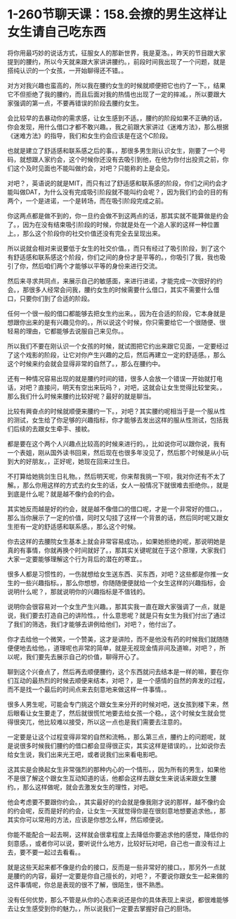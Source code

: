# 1-260节聊天课：158.会撩的男生这样让女生请自己吃东西

将你用最巧妙的说话方式，征服女人的那新世界，我是夏洛。，昨天的节目跟大家提到的腰约，所以今天就来跟大家讲讲腰约。，前段时间我出现了一个问题，就是搭纯认识的一个女孩，一开始聊得还不错。。

对方对我兴趣也蛮高的，所以我在腰约女生的时候就顺便把它也约了一下。，结果它不但拒绝了我的腰约，而且后面对我的热情也出现了一定的摔减。，所以要跟大家强调的第一点，不要再错误的阶段去腰约女生。

会比较早的去暴动你的需求感，让女生感到不适。，腰约的阶段如果不正确的话，你会发现，用什么借口才都不敢兴趣。，我之前跟大家讲过《迷难方法》，那么根据《迷难方法》的指导，我们和女生约会应该是在这个C阶段。

也就是建立了舒适感和联系感之后的事。，那很多男生刚认识女生，刚要了一个号码，就想跟人家约会，这个时候你还没有去吸引到他，在他为你付出投资之前，你们这个及时见面也不能叫做约会，对吧？只能称的上是会见。

对吧？，英语说的就是MIT，而只有过了舒适感和联系感的阶段，你们之间约会才能叫做DAT，为什么没有完成吸引阶段就不能叫约会呢？，因为我们约会的目的有两个，一个是进诺，一个是转场，而在吸引阶段完成之前。

你这两点都是做不到的，你一旦约会做不到这两点的话，那其实就不能算做是约会了。，因为在没有结束吸引阶段的时候，你就是处在一个追人家的这样一种位置上。，那么这个阶段你的社交价值还没有完全去呈现出来。

所以说就会相对来说要低于女生的社交价值。，而只有经过了吸引阶段，到了这个有舒适感和联系感这个阶段，你们之间的身份才是平等的。，你吸引了我，我也吸引了你，然后咱们两个才能够以平等的身份来进行交流。

然后来寻求共同点，来展示自己的敏感面，来进行进诺，才能完成一次很好的约会。，那很多人经常会问我，腰约女生的时候需要什么借口，其实不需要什么借口，只要你们到了合适的阶段。

任何一个很一般的借口都能够去把女生约出来。，因为在合适的阶段，它本身就是想跟你出来的是有兴趣见你的。，所以说这个时候，你只需要给它一个很随便、很轻易的理由，它都能够去说服自己来见你。。

所以我们不要在刚认识一个女孩的时候，就试图把它约出来跟它见面，一定要经过了这个戏影的阶段，让它对你产生兴趣的之后，然后再建立一定的舒适感。，那么这个时候来约会就会显得非常的自然了。，那么在腰约中。

还有一种情况容易出现的就是腰约时间的错，很多人会放一个错误一开始就打电话，对吧？直接问，明天有空出来玩吗？，对吧，这就会让女生觉得比较堂突。，那么我们什么时候来腰约比较好呢？最好的就是聊当。

比较有興奋点的时候就顺便来腰约一下。，对吧？其实腰约呢相当于是一个服从性的测试，女生给了你足够的兴趣指标，你才能够去发出这样的服从性测试，包括我们后续的去跟女生牵手、接紋。

都是要在这个两个人兴趣点比较高的时候来进行的。，比如说你可以跟你说，我有一个表姐，刚从国外读书回来，然后现在也很多年没见了，然后那个时候是从小玩到大的好朋友。，正好呢，她现在回来过生日。

不打算给她挑剑生日礼物。，然后明天呢，你来帮我挑一下呗，我对你还有不太了解。，那么你用这样的方式去约女生的话，女人一般情况下就很难去拒绝你。，就是到底是什么呢？就是越不像约会的约会。

其实她反而越是好的约会，就是越不像借口的借口呢，才是一个非常好的借口。，那么当你展示了一定的价值，同时又勾挂了这样一个背景的话，然后同时呢又跟女生拒有一定的舒适感和联系感。，那么这个时候。

你去这样的去腰院女生基本上就会非常容易成功。，如果她拒绝的呢，那说明她是真的有事情，你就再换个时间就好了。，那其实关键呢就在于这个原理，大家我们大家一定要能够理解这个行为背后的潜在的寒宜。。

很多人都是习惯性的，一伤就想给女生送东西、买东西，对吧？这些都是你推一女生的一些兴趣指标。，那么你想想，你随随便便就给一个女生这样的兴趣指标，会说明什么呢？，那就说明你的兴趣指标是不值钱的。

说明你会很容易对一个女生产生兴趣。，那其实我一直在跟大家强调了一点，就是说，我们要去打造自己的讲险性。，什么意思呢？就是只有女生为我们付出了通过了我们的筛选，我们才能够去讲例给他们，对吧？，他付出了。

你才去给他一个微笑，一个赞美，这才是讲险，而不是他没有药的时候我们就随随便便地去给他。，道理呢也非常的简单，就是无视现金情非间及道嘛，对吧？，所以呢，我们要先去展示自己的价值，聊得开心了。

聊到这个兴奋点了，然后再去顺便腰约，这个东西就问去结本是一样的嘛，要在你们互动的最热烈的时候去顺便来结本，对吧？，是一个感情的自然的奔发的过程，而不是找一个最后的时间点来去刻意地来做这样一件事情。。

很多人男生呢，可能会专门挑这个跟女生来分开的时候对吧，送女孩到楼下来，然后眼看让女生要走了，然后就很慌忙地要去给女孩一个稳。，这个时候女生就会觉得很突兀，他比较难以接受，所以这一点也是我们需要去注意的。

一定要是让这个过程变得非常的自然和流畅。，那么第三点，腰约上的问题呢，就是说很多时候我们腰约的借口都会显得很正实，其实这样是错误的。，比如说你去给女生说，我们出来光王吧，或者说我们出来看电影吧。

这其实是会换起女生非常强烈的那种内心的一个情形。，因为所有的男生，如果他不是很了解这个跟女生互动知道的话，他都会这样去跟女生来说话来跟女生腰约。，那么这样做呢，就会去激发女生的理性，对吧。

他会考虑要不要跟你约会。，其实最好的约会就是像我刚才说的那样，越不像约会的约会呢，反而是好的约会，让女生一天就觉得你是在很刻意地想要追求他。，那其实你可以常用的方法，应该是你想怎么样，然后顺便说。

你能不能配合一起去啊，这样就会很拿程度上去降低你要追求他的感觉，降低你的刻意感。，或者你可以说，要听说什么地方，比较好玩对吧，自己也一直没有过上去，要不要一起过去看看。。

就是这些天起来都不像是约会的接口，反而是一些非常好的接口。，那另外一点就是腰约的内容，最好一定要是你自己擅长的，对吧？，不要说你跟女生一起来做的这件事情呢，你总是表现的很不了解，很陌生，很不熟悉。

没有任何优势，那么不管是从你的心态来说还是你的具体表现上来说，都很难能够去让女生感受到你的魅力。，所以说我们一定要去掌握好自己的厨场。

